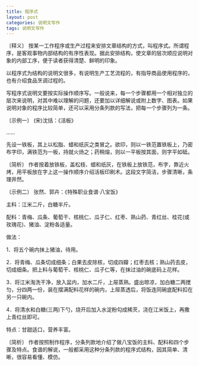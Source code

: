 ```yaml
---
title: 程序式
layout: post
categories: 说明文写作
tags: 说明文写作
---
```


〔释义〕 按某一工作程序或生产过程来安排文章结构的方式，叫程序式。所谓程序，是客观事物内部结构的有序性表现。据此安排结构，使文章的层次顺应说明对象的内部工序，便于读者获得清楚、鲜明的印象。

以程序式为结构的说明文很多，有说明生产工艺流程的，有指导商品使用程序的，也有介绍食品烹调过程的。

写程序式说明文要按实际操作顺序写。一般说来，每一个步骤都用一个相对独立的层次来说明，对其中难以理解的问题，还要加以详细解说或附上数字、图表。如果说明对象的程序比较简单，还可以采用分条列款的写法，把每一个步骤列为一条。

〔示例一〕 (宋)沈括：《活板》

……

先设一铁板，其上以松脂、蜡和纸灰之类冒之。欲印，则以一铁范置铁板上，乃密布字印，满铁范为一板，持就火炀之；药稍熔，则以一平板按其面，则字平如砥。

〔简析〕 作者按着放铁板，盖松枝、蜡和纸灰，在铁板上放铁范，布字，靠近火烤，用平板放在字上这一操作顺序介绍活板印刷术。这段文字简洁，步骤清晰，条理井然。

〔示例二〕 张然、郭卉：《特殊职业食谱·八宝饭》

主料：江米二斤，白糖半斤。

配料：青梅、瓜条、葡萄干、核桃仁、瓜子仁、红枣、熟山药、青红丝、桂花(或玫瑰花)、猪油、淀粉各适量。

做法：

1．将五个碗内抹上猪油，待用。

2．将青梅、瓜条切成细条；白果去皮除核，切成四瓣；红枣去核；熟山药去皮，切成细条。把上料与葡萄干、核桃仁、瓜子仁等，在抹过油的碗底码上花样。

3．将江米淘洗干净，放入盆内，加水二斤，上屉蒸熟。盛出晾凉，加白糖二两搅匀，分四两一份，装在摆满配料花样的碗内，上屉蒸透后，将饭连同碗底配料扣在另一只碗内。

4．将清水和白糖(三两)下勺，烧开后加入水淀粉勾成稀芡，浇在江米饭上，再撒上青红丝即可。

特点：甘甜适口，营养丰富。 

〔简析〕 作者按照制作程序，分条列款地介绍了做八宝饭的主料、配料和四个步骤及特点。食谱的解说，一般都采用这种分条列款的程序式结构，因其简单、清晰，很容易看懂、模仿。 